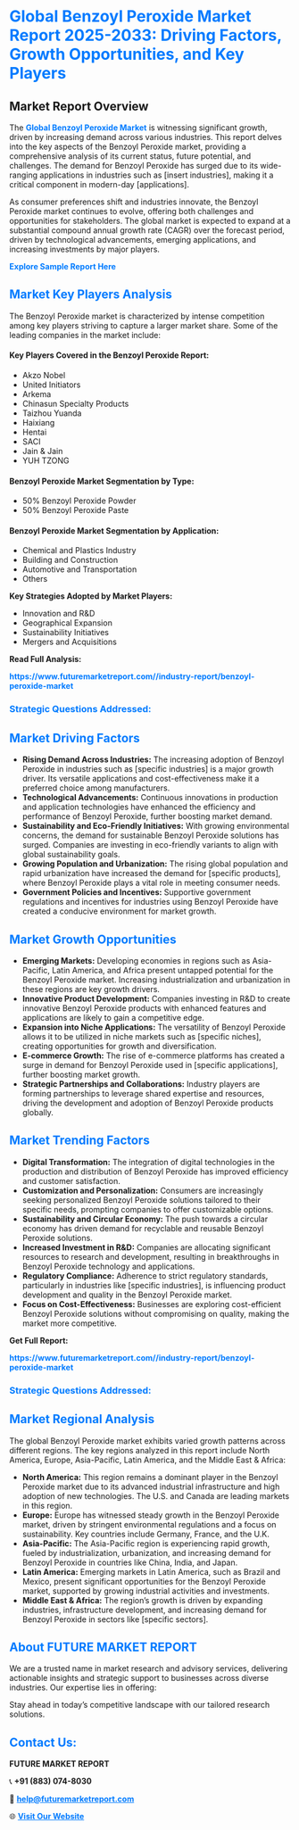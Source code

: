 <h1 style="color: #007BFF;">Global Benzoyl Peroxide Market Report 2025-2033: Driving Factors, Growth Opportunities, and Key Players</h1>

<section id="overview">
<h2>Market Report Overview</h2>
<p>The <a href="https://www.futuremarketreport.com//industry-report/benzoyl-peroxide-market" style="color: #007BFF; text-decoration: none;"><strong>Global Benzoyl Peroxide Market</strong></a> is witnessing significant growth, driven by increasing demand across various industries. This report delves into the key aspects of the Benzoyl Peroxide market, providing a comprehensive analysis of its current status, future potential, and challenges. The demand for Benzoyl Peroxide has surged due to its wide-ranging applications in industries such as [insert industries], making it a critical component in modern-day [applications].</p>
<p>As consumer preferences shift and industries innovate, the Benzoyl Peroxide market continues to evolve, offering both challenges and opportunities for stakeholders. The global market is expected to expand at a substantial compound annual growth rate (CAGR) over the forecast period, driven by technological advancements, emerging applications, and increasing investments by major players.</p>
</section>

<section id="overview">
<p><a href="https://www.futuremarketreport.com//request-sample/reportId=91356" style="color: #007BFF; text-decoration: none;"><strong>Explore Sample Report Here</strong></a></p>
</section>

<section id="key-players">
<h2 style="color: #007BFF;">Market Key Players Analysis</h2>
<p>The Benzoyl Peroxide market is characterized by intense competition among key players striving to capture a larger market share. Some of the leading companies in the market include:</p>
<h4>Key Players Covered in the Benzoyl Peroxide Report:</h4>
<ul><li>Akzo Nobel</li><li>United Initiators</li><li>Arkema</li><li>Chinasun Specialty Products</li><li>Taizhou Yuanda</li><li>Haixiang</li><li>Hentai</li><li>SACI</li><li>Jain &amp; Jain</li><li>YUH TZONG</li></ul>
<h4>Benzoyl Peroxide Market Segmentation by Type:</h4>
<ul><li>50% Benzoyl Peroxide Powder</li><li>50% Benzoyl Peroxide Paste</li></ul>

<h4>Benzoyl Peroxide Market Segmentation by Application:</h4>
<ul><li>Chemical and Plastics Industry</li><li>Building and Construction</li><li>Automotive and Transportation</li><li>Others</li></ul>
<p><strong>Key Strategies Adopted by Market Players:</strong></p>
<ul>
<li>Innovation and R&D</li>
<li>Geographical Expansion</li>
<li>Sustainability Initiatives</li>
<li>Mergers and Acquisitions</li>
</ul>
</section>

<section>
<p><strong>Read Full Analysis: </strong></p><a href="https://www.futuremarketreport.com//industry-report/benzoyl-peroxide-market" style="color: #007BFF; text-decoration: none;"><strong>https://www.futuremarketreport.com//industry-report/benzoyl-peroxide-market</strong></a>
<h3 style="color: #007BFF;">Strategic Questions Addressed:</h3>
</section>

<section id="driving-factors">
<h2 style="color: #007BFF;">Market Driving Factors</h2>
<ul>
<li><strong>Rising Demand Across Industries:</strong> The increasing adoption of Benzoyl Peroxide in industries such as [specific industries] is a major growth driver. Its versatile applications and cost-effectiveness make it a preferred choice among manufacturers.</li>
<li><strong>Technological Advancements:</strong> Continuous innovations in production and application technologies have enhanced the efficiency and performance of Benzoyl Peroxide, further boosting market demand.</li>
<li><strong>Sustainability and Eco-Friendly Initiatives:</strong> With growing environmental concerns, the demand for sustainable Benzoyl Peroxide solutions has surged. Companies are investing in eco-friendly variants to align with global sustainability goals.</li>
<li><strong>Growing Population and Urbanization:</strong> The rising global population and rapid urbanization have increased the demand for [specific products], where Benzoyl Peroxide plays a vital role in meeting consumer needs.</li>
<li><strong>Government Policies and Incentives:</strong> Supportive government regulations and incentives for industries using Benzoyl Peroxide have created a conducive environment for market growth.</li>
</ul>
</section>

<section id="growth-opportunities">
<h2 style="color: #007BFF;">Market Growth Opportunities</h2>
<ul>
<li><strong>Emerging Markets:</strong> Developing economies in regions such as Asia-Pacific, Latin America, and Africa present untapped potential for the Benzoyl Peroxide market. Increasing industrialization and urbanization in these regions are key growth drivers.</li>
<li><strong>Innovative Product Development:</strong> Companies investing in R&D to create innovative Benzoyl Peroxide products with enhanced features and applications are likely to gain a competitive edge.</li>
<li><strong>Expansion into Niche Applications:</strong> The versatility of Benzoyl Peroxide allows it to be utilized in niche markets such as [specific niches], creating opportunities for growth and diversification.</li>
<li><strong>E-commerce Growth:</strong> The rise of e-commerce platforms has created a surge in demand for Benzoyl Peroxide used in [specific applications], further boosting market growth.</li>
<li><strong>Strategic Partnerships and Collaborations:</strong> Industry players are forming partnerships to leverage shared expertise and resources, driving the development and adoption of Benzoyl Peroxide products globally.</li>
</ul>
</section>

<section id="trending-factors">
<h2 style="color: #007BFF;">Market Trending Factors</h2>
<ul>
<li><strong>Digital Transformation:</strong> The integration of digital technologies in the production and distribution of Benzoyl Peroxide has improved efficiency and customer satisfaction.</li>
<li><strong>Customization and Personalization:</strong> Consumers are increasingly seeking personalized Benzoyl Peroxide solutions tailored to their specific needs, prompting companies to offer customizable options.</li>
<li><strong>Sustainability and Circular Economy:</strong> The push towards a circular economy has driven demand for recyclable and reusable Benzoyl Peroxide solutions.</li>
<li><strong>Increased Investment in R&D:</strong> Companies are allocating significant resources to research and development, resulting in breakthroughs in Benzoyl Peroxide technology and applications.</li>
<li><strong>Regulatory Compliance:</strong> Adherence to strict regulatory standards, particularly in industries like [specific industries], is influencing product development and quality in the Benzoyl Peroxide market.</li>
<li><strong>Focus on Cost-Effectiveness:</strong> Businesses are exploring cost-efficient Benzoyl Peroxide solutions without compromising on quality, making the market more competitive.</li>
</ul>
</section>

<section>
<p><strong>Get Full Report: </strong></p><a href="https://www.futuremarketreport.com//industry-report/benzoyl-peroxide-market" style="color: #007BFF; text-decoration: none;"><strong>https://www.futuremarketreport.com//industry-report/benzoyl-peroxide-market</strong></a>
<h3 style="color: #007BFF;">Strategic Questions Addressed:</h3>
</section>


<section id="regional-analysis">
<h2 style="color: #007BFF;">Market Regional Analysis</h2>
<p>The global Benzoyl Peroxide market exhibits varied growth patterns across different regions. The key regions analyzed in this report include North America, Europe, Asia-Pacific, Latin America, and the Middle East & Africa:</p>
<ul>
<li><strong>North America:</strong> This region remains a dominant player in the Benzoyl Peroxide market due to its advanced industrial infrastructure and high adoption of new technologies. The U.S. and Canada are leading markets in this region.</li>
<li><strong>Europe:</strong> Europe has witnessed steady growth in the Benzoyl Peroxide market, driven by stringent environmental regulations and a focus on sustainability. Key countries include Germany, France, and the U.K.</li>
<li><strong>Asia-Pacific:</strong> The Asia-Pacific region is experiencing rapid growth, fueled by industrialization, urbanization, and increasing demand for Benzoyl Peroxide in countries like China, India, and Japan.</li>
<li><strong>Latin America:</strong> Emerging markets in Latin America, such as Brazil and Mexico, present significant opportunities for the Benzoyl Peroxide market, supported by growing industrial activities and investments.</li>
<li><strong>Middle East & Africa:</strong> The region’s growth is driven by expanding industries, infrastructure development, and increasing demand for Benzoyl Peroxide in sectors like [specific sectors].</li>
</ul>
</section>

<footer>
<h2 style="color: #007BFF;">About FUTURE MARKET REPORT</h2>
<p>We are a trusted name in market research and advisory services, delivering actionable insights and strategic support to businesses across diverse industries. Our expertise lies in offering:</p>

<p>Stay ahead in today’s competitive landscape with our tailored research solutions.</p>

<h2 style="color: #007BFF;">Contact Us:</h2>
<p><strong>FUTURE MARKET REPORT</strong></p>
<p>📞 <strong>+91 (883) 074-8030</strong></p>
<p>📧 <strong><a href="mailto:help@futuremarketreport.com" style="color: #007BFF;">help@futuremarketreport.com</a></strong></p>
<p>🌐 <strong><a href="https://www.futuremarketreport.com/" style="color: #007BFF;">Visit Our Website</a></strong></p>
</footer>